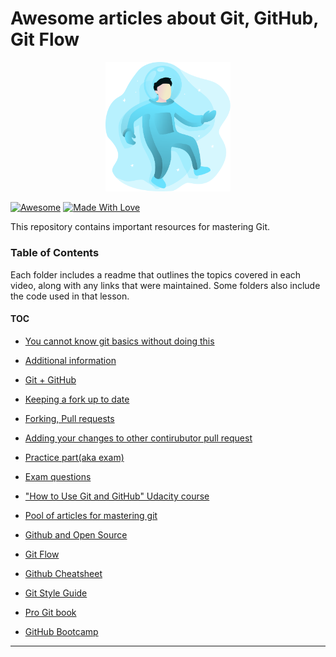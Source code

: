 # Awesome articles about Git, GitHub, Git Flow  

<p align="center"><img src="https://raw.githubusercontent.com/GroceriStar/creative/master/website-illustrations/astronaut.svg?sanitize=true" alt="astronaut" width="200" /></p>



[![Awesome](https://cdn.rawgit.com/sindresorhus/awesome/d7305f38d29fed78fa85652e3a63e154dd8e8829/media/badge.svg)](https://github.com/ChickenKyiv/awesome-git-article) [![Made With Love](https://img.shields.io/badge/Made%20With-Love-orange.svg)](https://github.com/ChickenKyiv/awesome-git-article)



This repository contains important resources for mastering Git.


### Table of Contents

Each folder includes a readme that outlines the topics covered in each video, along with any links that were maintained. Some folders also include the code used in that lesson.



#### TOC



- [You cannot know git basics without doing this](./xxx)
- [Additional information](./xxx)
- [Git + GitHub](./xxx)
- [Keeping a fork up to date](./xxx)


- [Forking, Pull requests](./xxx)
- [Adding your changes to other contirubutor pull request](./xxx)
- [Practice part(aka exam)](./xxx)
- [Exam questions](./xxx)
- ["How to Use Git and GitHub" Udacity course](./xxx)
- [Pool of articles for mastering git](./xxx)
- [Github and Open Source](./xxx)
- [Git Flow](./xxx)

- [Github Cheatsheet](./xxx)
- [Git Style Guide](https://github.com/agis/git-style-guide)
- [Pro Git book](https://git-scm.com/book/en/v2)
- [GitHub Bootcamp](https://help.github.com/categories/bootcamp/)

---------
